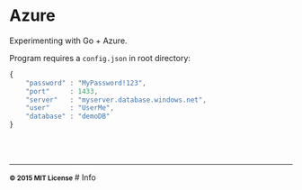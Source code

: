 # Azure

Experimenting with Go + Azure.

Program requires a `config.json` in root directory:

```javascript
{
	"password" : "MyPassword!123",
	"port"     : 1433,
	"server"   : "myserver.database.windows.net",
	"user"     : "UserMe",
	"database" : "demoDB"
}

```
<br>
<br>

<hr>
<small>
<strong>&copy; 2015 MIT License</strong>
</small># Info
